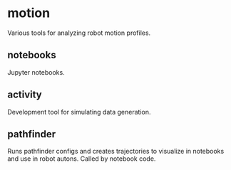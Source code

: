 # motion

Various tools for analyzing robot motion profiles.

## notebooks

Jupyter notebooks.

## activity

Development tool for simulating data generation.

## pathfinder

Runs pathfinder configs and creates trajectories to visualize in notebooks and use in robot autons. Called by notebook code.
